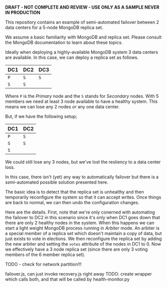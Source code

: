 
**DRAFT - NOT COMPLETE AND REVIEW - USE ONLY AS A SAMPLE
NEVER IN PRODUCTION**



This repository contains an 
example of semi-automated failover between 2 data centers for
a 5-node MongoDB replica set.

We assume a basic familiarity with MongoDB and replica set.
Please consult the MongoDB documentation to learn about these topics.

Ideally when deploying a highly-available MongoDB system
3 data centers are available. In this case, we can deploy a replica set
as follows.

| DC1 | DC2 | DC3 |
| --- | --- | --- |
| `P` | `S` | `S` |
| `S` | `S` |     |

Where `P` is the *Primary* node and the `S` stands for *Secondary* nodes.
With 5 members we need at least 3 node available to have a healthy system.
This means we can lose any 2 nodes *or* any one data center.

But, if we have the following setup;

| DC1 | DC2 |
| --- | --- |
| `P` | `S` |
| `S` | `S` |
| `S` |     |

We could still lose any 3 nodes, but we've lost the resliency to a data center loss.

In this case, there isn't (yet) any way to automatically failover but there is a 
*semi*-automated possible solution presented here.

The basic idea is to detect that the replica set is unhealthy and then 
temporarily reconfigure the system so that it can accept writes. Once things
are back to normal, we can then undo the configuration changes.

Here are the details. First, note that we're only conerned with automating the failover
to DC2 in this scenario since it's only when DC1 goes down that there are only 2
healthy nodes in the system. When this happens we can start a light weight 
MongoDB process running in *Arbiter* mode. An arbiter is a special member of a 
replica set which doesn't maintain a copy of data, but just exists to vote in elections.
We then reconfigure the replica set by adding the new arbiter and setting the 
`votes` attribute of the nodes in DC1 to 0. Now we effectively have a 3 node replica
set (since there are only 3 voting members of the 6 member replica set).






TODO - check for network partition!!! 



failover.js, can just invoke recovery.js right away
TODO: create wrapper which calls both, and that will be called
by health-monitor.py

